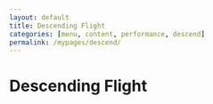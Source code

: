 ```yaml
---
layout: default
title: Descending Flight
categories: [menu, content, performance, descend]
permalink: /mypages/descend/
---
```


# Descending Flight
